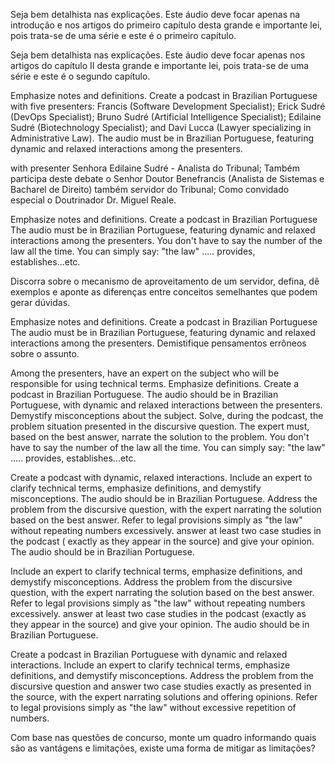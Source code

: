 Seja bem detalhista nas explicações. Este áudio deve focar apenas na introdução e nos artigos do primeiro capítulo desta
grande e importante lei, pois trata-se de uma série e este é o primeiro capítulo.


Seja bem detalhista nas explicações. Este áudio deve focar apenas nos artigos do capítulo II desta
grande e importante lei, pois trata-se de uma série e este é o segundo capítulo.












Emphasize notes and definitions. Create a podcast in Brazilian Portuguese with five presenters:
Francis (Software Development Specialist);
Erick Sudré (DevOps Specialist);
Bruno Sudré (Artificial Intelligence Specialist);
Edilaine Sudré (Biotechnology Specialist); and
Davi Lucca (Lawyer specializing in Administrative Law).
The audio must be in Brazilian Portuguese, featuring dynamic and relaxed interactions among the presenters.

with presenter Senhora Edilaine Sudré - Analista do Tribunal;
Também participa deste debate o Senhor Doutor Benefrancis (Analista de Sistemas e Bacharel de Direito) também servidor
do Tribunal;
Como convidado especial o Doutrinador Dr. Miguel Reale.

Emphasize notes and definitions. Create a podcast in Brazilian Portuguese
The audio must be in Brazilian Portuguese, featuring dynamic and relaxed interactions among the presenters.
You don't have to say the number of the law all the time. You can simply say: "the law" ..... provides,
establishes...etc.

Discorra sobre o mecanismo de aproveitamento de um servidor, defina, dê exemplos e aponte as diferenças entre conceitos
semelhantes que podem gerar dúvidas.

Emphasize notes and definitions. Create a podcast in Brazilian Portuguese The audio must be in Brazilian Portuguese,
featuring dynamic and relaxed interactions among the presenters. Demistifique pensamentos errôneos sobre o assunto.

Among the presenters, have an expert on the subject who will be responsible for using technical terms. Emphasize
definitions. Create a podcast in Brazilian Portuguese. The audio should be in Brazilian Portuguese, with dynamic and
relaxed interactions between the presenters. Demystify misconceptions about the subject. Solve, during the podcast, the
problem situation presented in the discursive question. The expert must, based on the best answer, narrate the solution
to the problem. You don't have to say the number of the law all the time. You can simply say: "the law" ..... provides,
establishes...etc.

Create a podcast with dynamic, relaxed interactions. Include an expert to clarify technical
terms, emphasize definitions, and demystify misconceptions. The audio should be in Brazilian Portuguese. Address the
problem from the discursive question, with the expert narrating the solution based on the best answer. Refer to legal
provisions simply as "the law" without repeating numbers excessively. answer at least two case studies in the podcast (
exactly as they appear in the source) and give your opinion. The audio should be in Brazilian Portuguese.

Include an expert to clarify technical terms, emphasize definitions, and demystify misconceptions. Address the problem
from the discursive question, with the expert narrating the solution based on the best answer. Refer to legal provisions
simply as "the law" without repeating numbers excessively. answer at least two case studies in the podcast (exactly as
they appear in the source) and give your opinion. The audio should be in Brazilian Portuguese.

Create a podcast in Brazilian Portuguese with dynamic and relaxed interactions. Include an expert to clarify technical
terms, emphasize definitions, and demystify misconceptions. Address the problem from the discursive question and answer
two case studies exactly as presented in the source, with the expert narrating solutions and offering opinions. Refer to
legal provisions simply as "the law" without excessive repetition of numbers.

Com base nas questões de concurso, monte um quadro informando quais são as vantágens e limitações, existe uma forma de
mitigar as limitações?
